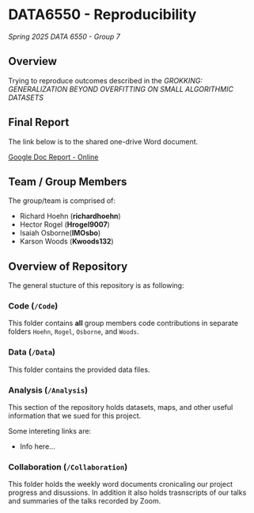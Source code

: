 # DATA6550 - Reproducibility

_Spring 2025 DATA 6550 - Group 7_

## Overview

Trying to reproduce outcomes described in the *GROKKING: GENERALIZATION BEYOND OVERFITTING ON SMALL ALGORITHMIC DATASETS* 

## Final Report

The link below is to the shared one-drive Word document.

[Google Doc Report - Online](https://docs.google.com/document/d/1TETR4bcUFEZkhamFGAqK3DDbGmghYl72QykGDiR2ndw/edit?usp=sharing)

## Team / Group Members

The group/team is comprised of:

- Richard Hoehn (**richardhoehn**)
- Hector Rogel (**Hrogel9007**)
- Isaiah Osborne(**IMOsbo**)
- Karson Woods (**Kwoods132**)

## Overview of Repository

The general stucture of this repository is as following:

### Code (`/Code`)

This folder contains **all** group members code contributions in separate folders `Hoehn`, `Rogel`, `Osborne`, and `Woods`.

### Data (`/Data`)

This folder contains the provided data files.

### Analysis (`/Analysis`)

This section of the repository holds datasets, maps, and other useful information that we sued for this project.

Some intereting links are:

- Info here...

### Collaboration (`/Collaboration`)

This folder holds the weekly word documents cronicaling our project progress and disussions. In addition it also holds trasnscripts of our talks and summaries of the talks recorded by Zoom.
